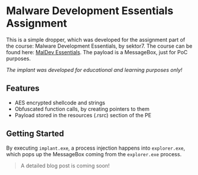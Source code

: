 # Malware Development Essentials Assignment

This is a simple dropper, which was developed for the assignment part of the course: Malware Development Essentials, by sektor7. The course can be found here: [MalDev Essentials](https://institute.sektor7.net/red-team-operator-malware-development-essentials). The payload is a MessageBox, just for PoC purposes.

*The implant was developed for educational and learning purposes only!*

## Features

- AES encrypted shellcode and strings
- Obfuscated function calls, by creating pointers to them
- Payload stored in the resources (.rsrc) section of the PE 

## Getting Started

By executing `implant.exe`, a process injection happens into `explorer.exe`, which pops up the MessageBox coming from the `explorer.exe` process.

> A detailed blog post is coming soon! 
